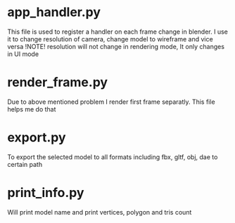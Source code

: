 # app_handler.py
This file is used to register a handler on each frame change in blender. I use it to change resolution of camera, change model to wireframe and vice versa
!NOTE! resolution will not change in rendering mode, It only changes in UI mode

# render_frame.py
Due to above mentioned problem I render first frame separatly. This file helps me do that

# export.py
To export the selected model to all formats including fbx, gltf, obj, dae to certain path

# print_info.py
Will print model name and print vertices, polygon and tris count
